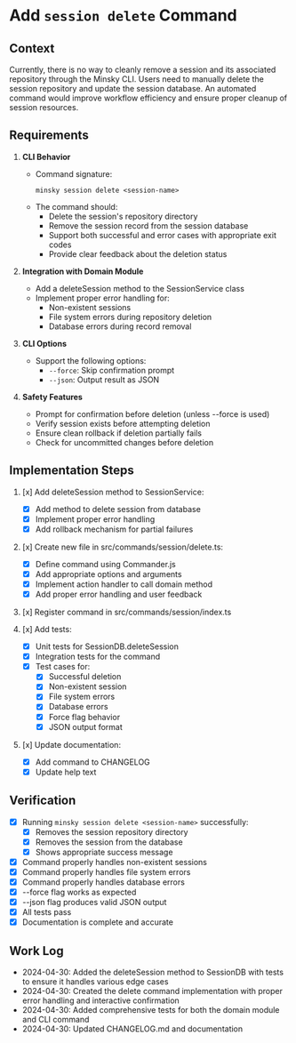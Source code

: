 # Add `session delete` Command

## Context

Currently, there is no way to cleanly remove a session and its associated repository through the Minsky CLI. Users need to manually delete the session repository and update the session database. An automated command would improve workflow efficiency and ensure proper cleanup of session resources.

## Requirements

1. **CLI Behavior**

   - Command signature:
     ```
     minsky session delete <session-name>
     ```
   - The command should:
     - Delete the session's repository directory
     - Remove the session record from the session database
     - Support both successful and error cases with appropriate exit codes
     - Provide clear feedback about the deletion status

2. **Integration with Domain Module**

   - Add a deleteSession method to the SessionService class
   - Implement proper error handling for:
     - Non-existent sessions
     - File system errors during repository deletion
     - Database errors during record removal

3. **CLI Options**

   - Support the following options:
     - `--force`: Skip confirmation prompt
     - `--json`: Output result as JSON

4. **Safety Features**
   - Prompt for confirmation before deletion (unless --force is used)
   - Verify session exists before attempting deletion
   - Ensure clean rollback if deletion partially fails
   - Check for uncommitted changes before deletion

## Implementation Steps

1. [x] Add deleteSession method to SessionService:

   - [x] Add method to delete session from database
   - [x] Implement proper error handling
   - [x] Add rollback mechanism for partial failures

2. [x] Create new file in src/commands/session/delete.ts:

   - [x] Define command using Commander.js
   - [x] Add appropriate options and arguments
   - [x] Implement action handler to call domain method
   - [x] Add proper error handling and user feedback

3. [x] Register command in src/commands/session/index.ts

4. [x] Add tests:

   - [x] Unit tests for SessionDB.deleteSession
   - [x] Integration tests for the command
   - [x] Test cases for:
     - [x] Successful deletion
     - [x] Non-existent session
     - [x] File system errors
     - [x] Database errors
     - [x] Force flag behavior
     - [x] JSON output format

5. [x] Update documentation:
   - [x] Add command to CHANGELOG
   - [x] Update help text

## Verification

- [x] Running `minsky session delete <session-name>` successfully:
  - [x] Removes the session repository directory
  - [x] Removes the session from the database
  - [x] Shows appropriate success message
- [x] Command properly handles non-existent sessions
- [x] Command properly handles file system errors
- [x] Command properly handles database errors
- [x] --force flag works as expected
- [x] --json flag produces valid JSON output
- [x] All tests pass
- [x] Documentation is complete and accurate

## Work Log

- 2024-04-30: Added the deleteSession method to SessionDB with tests to ensure it handles various edge cases
- 2024-04-30: Created the delete command implementation with proper error handling and interactive confirmation
- 2024-04-30: Added comprehensive tests for both the domain module and CLI command
- 2024-04-30: Updated CHANGELOG.md and documentation

